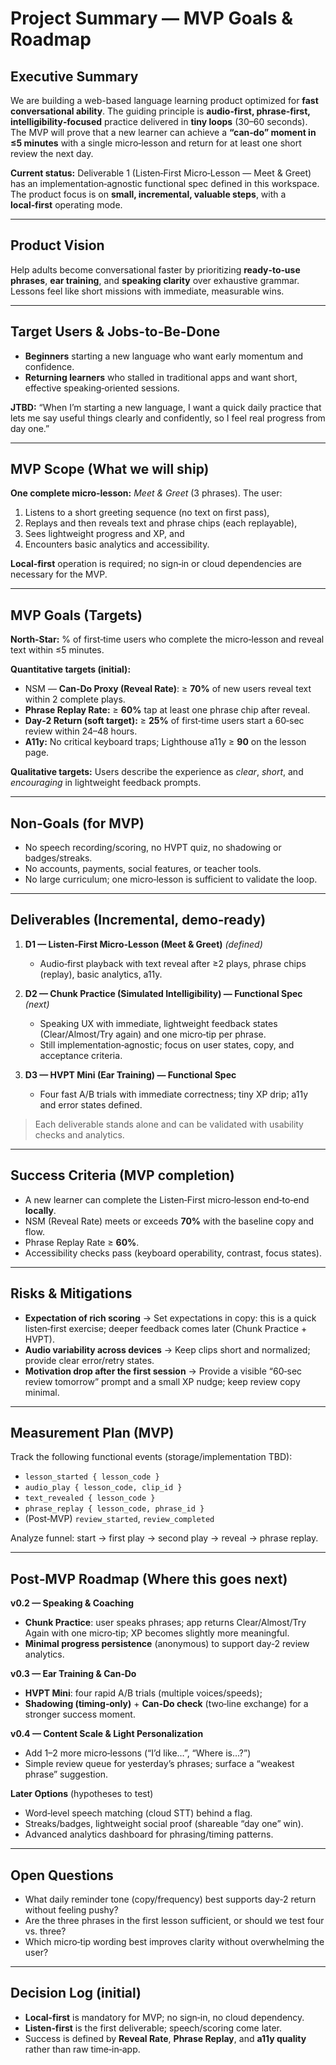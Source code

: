 # Project Summary — MVP Goals & Roadmap

## Executive Summary
We are building a web-based language learning product optimized for **fast conversational ability**. The guiding principle is **audio‑first, phrase‑first, intelligibility‑focused** practice delivered in **tiny loops** (30–60 seconds). The MVP will prove that a new learner can achieve a **“can‑do” moment in ≤5 minutes** with a single micro‑lesson and return for at least one short review the next day.

**Current status:** Deliverable 1 (Listen‑First Micro‑Lesson — Meet & Greet) has an implementation‑agnostic functional spec defined in this workspace. The product focus is on **small, incremental, valuable steps**, with a **local‑first** operating mode.

---

## Product Vision
Help adults become conversational faster by prioritizing **ready‑to‑use phrases**, **ear training**, and **speaking clarity** over exhaustive grammar. Lessons feel like short missions with immediate, measurable wins.

---

## Target Users & Jobs-to-Be-Done
- **Beginners** starting a new language who want early momentum and confidence.
- **Returning learners** who stalled in traditional apps and want short, effective speaking‑oriented sessions.

**JTBD:** “When I’m starting a new language, I want a quick daily practice that lets me say useful things clearly and confidently, so I feel real progress from day one.”

---

## MVP Scope (What we will ship)
**One complete micro‑lesson:** *Meet & Greet* (3 phrases). The user:
1) Listens to a short greeting sequence (no text on first pass),
2) Replays and then reveals text and phrase chips (each replayable),
3) Sees lightweight progress and XP, and
4) Encounters basic analytics and accessibility.

**Local‑first** operation is required; no sign‑in or cloud dependencies are necessary for the MVP.

---

## MVP Goals (Targets)
**North‑Star:** % of first‑time users who complete the micro‑lesson and reveal text within ≤5 minutes.

**Quantitative targets (initial):**
- NSM — **Can‑Do Proxy (Reveal Rate)**: ≥ **70%** of new users reveal text within 2 complete plays.
- **Phrase Replay Rate:** ≥ **60%** tap at least one phrase chip after reveal.
- **Day‑2 Return (soft target):** ≥ **25%** of first‑time users start a 60‑sec review within 24–48 hours.
- **A11y:** No critical keyboard traps; Lighthouse a11y ≥ **90** on the lesson page.

**Qualitative targets:** Users describe the experience as *clear*, *short*, and *encouraging* in lightweight feedback prompts.

---

## Non‑Goals (for MVP)
- No speech recording/scoring, no HVPT quiz, no shadowing or badges/streaks.
- No accounts, payments, social features, or teacher tools.
- No large curriculum; one micro‑lesson is sufficient to validate the loop.

---

## Deliverables (Incremental, demo‑ready)
1) **D1 — Listen‑First Micro‑Lesson (Meet & Greet)** *(defined)*
   - Audio‑first playback with text reveal after ≥2 plays, phrase chips (replay), basic analytics, a11y.

2) **D2 — Chunk Practice (Simulated Intelligibility) — Functional Spec** *(next)*
   - Speaking UX with immediate, lightweight feedback states (Clear/Almost/Try again) and one micro‑tip per phrase.
   - Still implementation‑agnostic; focus on user states, copy, and acceptance criteria.

3) **D3 — HVPT Mini (Ear Training) — Functional Spec**
   - Four fast A/B trials with immediate correctness; tiny XP drip; a11y and error states defined.

> Each deliverable stands alone and can be validated with usability checks and analytics.

---

## Success Criteria (MVP completion)
- A new learner can complete the Listen‑First micro‑lesson end‑to‑end **locally**.
- NSM (Reveal Rate) meets or exceeds **70%** with the baseline copy and flow.
- Phrase Replay Rate ≥ **60%**.
- Accessibility checks pass (keyboard operability, contrast, focus states).

---

## Risks & Mitigations
- **Expectation of rich scoring** → Set expectations in copy: this is a quick listen‑first exercise; deeper feedback comes later (Chunk Practice + HVPT).
- **Audio variability across devices** → Keep clips short and normalized; provide clear error/retry states.
- **Motivation drop after the first session** → Provide a visible “60‑sec review tomorrow” prompt and a small XP nudge; keep review copy minimal.

---

## Measurement Plan (MVP)
Track the following functional events (storage/implementation TBD):
- `lesson_started { lesson_code }`
- `audio_play { lesson_code, clip_id }`
- `text_revealed { lesson_code }`
- `phrase_replay { lesson_code, phrase_id }`
- (Post‑MVP) `review_started`, `review_completed`

Analyze funnel: start → first play → second play → reveal → phrase replay.

---

## Post‑MVP Roadmap (Where this goes next)
**v0.2 — Speaking & Coaching**
- **Chunk Practice**: user speaks phrases; app returns Clear/Almost/Try Again with one micro‑tip; XP becomes slightly more meaningful.
- **Minimal progress persistence** (anonymous) to support day‑2 review analytics.

**v0.3 — Ear Training & Can‑Do**
- **HVPT Mini**: four rapid A/B trials (multiple voices/speeds);
- **Shadowing (timing‑only)** + **Can‑Do check** (two‑line exchange) for a stronger success moment.

**v0.4 — Content Scale & Light Personalization**
- Add 1–2 more micro‑lessons (“I’d like…”, “Where is…?”)
- Simple review queue for yesterday’s phrases; surface a “weakest phrase” suggestion.

**Later Options** (hypotheses to test)
- Word‑level speech matching (cloud STT) behind a flag.
- Streaks/badges, lightweight social proof (shareable “day one” win).
- Advanced analytics dashboard for phrasing/timing patterns.

---

## Open Questions
- What daily reminder tone (copy/frequency) best supports day‑2 return without feeling pushy?
- Are the three phrases in the first lesson sufficient, or should we test four vs. three?
- Which micro‑tip wording best improves clarity without overwhelming the user?

---

## Decision Log (initial)
- **Local‑first** is mandatory for MVP; no sign‑in, no cloud dependency.
- **Listen‑first** is the first deliverable; speech/scoring come later.
- Success is defined by **Reveal Rate**, **Phrase Replay**, and **a11y quality** rather than raw time‑in‑app.

